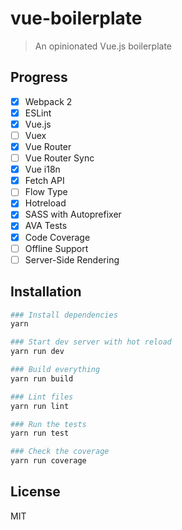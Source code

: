 # vue-boilerplate

> An opinionated Vue.js boilerplate

## Progress
- [X] Webpack 2
- [X] ESLint
- [X] Vue.js
- [ ] Vuex
- [X] Vue Router
- [ ] Vue Router Sync
- [X] Vue i18n
- [X] Fetch API
- [ ] Flow Type
- [X] Hotreload
- [X] SASS with Autoprefixer
- [X] AVA Tests
- [X] Code Coverage
- [ ] Offline Support
- [ ] Server-Side Rendering

## Installation

``` bash
### Install dependencies
yarn

### Start dev server with hot reload
yarn run dev

### Build everything
yarn run build

### Lint files
yarn run lint

### Run the tests
yarn run test

### Check the coverage
yarn run coverage
```

## License
MIT
